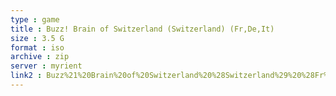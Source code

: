 ```yaml
---
type : game
title : Buzz! Brain of Switzerland (Switzerland) (Fr,De,It)
size : 3.5 G
format : iso
archive : zip
server : myrient
link2 : Buzz%21%20Brain%20of%20Switzerland%20%28Switzerland%29%20%28Fr%2CDe%2CIt%29
---
```

